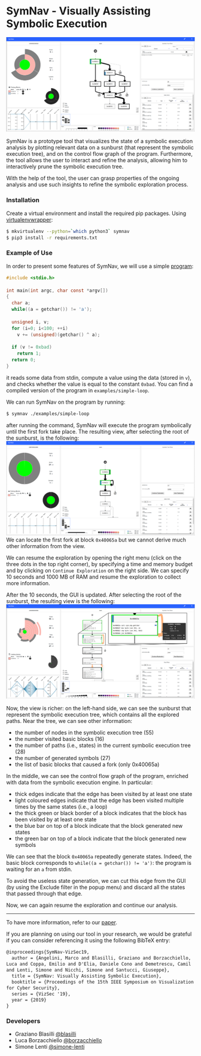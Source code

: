 # SymNav - Visually Assisting Symbolic Execution

![](pictures/screenshot.png)

SymNav is a prototype tool that visualizes the state of a symbolic execution analysis by plotting relevant data on a sunburst (that represent the symbolic execution tree), and on the control flow graph of the program. Furthermore, the tool allows the user to interact and refine the analysis, allowing him to interactively prune the symbolic execution tree. 

With the help of the tool, the user can grasp properties of the ongoing analysis and use such insights to refine the symbolic exploration process.

### Installation
Create a virtual environment and install the required pip packages. 
Using [virtualenvwrapper](https://virtualenvwrapper.readthedocs.io/en/latest/):
``` bash
$ mkvirtualenv --python=`which python3` symnav
$ pip3 install -r requirements.txt
```

### Example of Use
In order to present some features of SymNav, we will use a simple [program](examples/simple-loop.c):
``` C
#include <stdio.h>

int main(int argc, char const *argv[])
{
  char a;
  while((a = getchar()) != 'a');

  unsigned i, v;
  for (i=0; i<100; ++i)
    v += (unsigned)(getchar() ^ a);

  if (v != 0xbad)
    return 1;
  return 0;
}
```
it reads some data from stdin, compute a value using the data (stored in `v`), and checks whether the value is equal to the constant `0xbad`. You can find a compiled version of the program in `examples/simple-loop`.

We can run SymNav on the program by running:
``` bash
$ symnav ./examples/simple-loop
```

after running the command, SymNav will execute the program symbolically until the first fork take place. The resulting view, after selecting the root of the sunburst, is the following:
![](pictures/example_loop1.png)
We can locate the first fork at block `0x40065a` but we cannot derive much other information from the view. 

We can resume the exploration by opening the right menu (click on the three dots in the top right corner), by specifying a time and memory budget and by clicking on `Continue Exploration` on the right side. We can specify 10 seconds and 1000 MB of RAM and resume the exploration to collect more information.

After the 10 seconds, the GUI is updated. After selecting the root of the sunburst, the resulting view is the following:
![](pictures/example_loop2.png)

Now, the view is richer: on the left-hand side, we can see the sunburst that represent the symbolic execution tree, which contains all the explored paths. 
Near the tree, we can see other information:
- the number of nodes in the symbolic execution tree (55)
- the number visited basic blocks (16)
- the number of paths (i.e., states) in the current symbolic execution tree (28)
- the number of generated symbols (27) 
- the list of basic blocks that caused a fork (only 0x40065a)

In the middle, we can see the control flow graph of the program, enriched with data from the symbolic execution engine. In particular:
- thick edges indicate that the edge has been visited by at least one state
- light coloured edges indicate that the edge has been visited multiple times by the same states (i.e., a loop)
- the thick green or black border of a block indicates that the block has been visited by at least one state
- the blue bar on top of a block indicate that the block generated new states
- the green bar on top of a block indicate that the block generated new symbols

We can see that the block `0x40065a` repeatedly generate states. Indeed, the basic block corresponds to `while((a = getchar()) != 'a')`: the program is waiting for an `a` from stdin.

To avoid the useless state generation, we can cut this edge from the GUI (by using the Exclude filter in the popup menu) and discard all the states that passed through that edge.

Now, we can again resume the exploration and continue our analysis.

---

To have more information, refer to our [paper](https://www.researchgate.net/profile/Daniele_Cono_DElia/publication/336220800_SymNav_Visually_Assisting_Symbolic_Execution/links/5d94eb70299bf1c363f2ba4f/SymNav-Visually-Assisting-Symbolic-Execution.pdf).

If you are planning on using our tool in your research, we would be grateful if you can consider referencing it using the following BibTeX entry:
```
@inproceedings{SymNav-VizSec19,
  author = {Angelini, Marco and Blasilli, Graziano and Borzacchiello, Luca and Coppa, Emilio and D'Elia, Daniele Cono and Demetrescu, Camil and Lenti, Simone and Nicchi, Simone and Santucci, Giuseppe},
  title = {SymNav: Visually Assisting Symbolic Execution},
  booktitle = {Proceedings of the 15th IEEE Symposium on Visualization for Cyber Security},
  series = {VizSec '19},
  year = {2019}
}
```

### Developers
- Graziano Blasilli [@blasilli](https://github.com/blasilli)
- Luca Borzacchiello [@borzacchiello](https://github.com/borzacchiello)
- Simone Lenti [@simone-lenti](https://github.com/simone-lenti)
